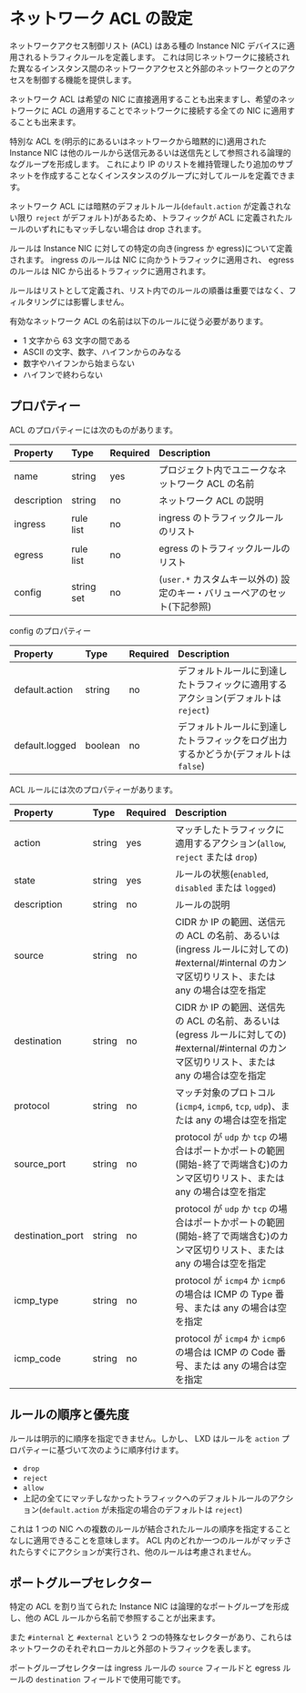 # ネットワーク ACL の設定 <!-- Network ACL configuration -->

ネットワークアクセス制御リスト (ACL) はある種の Instance NIC デバイスに適用されるトラフィクルールを定義します。
これは同じネットワークに接続された異なるインスタンス間のネットワークアクセスと外部のネットワークとのアクセスを制御する機能を提供します。
<!--
Network Access Control Lists (ACLs) define traffic rules that can then be applied to certain types of Instance NIC devices.
This provides the ability to control network access between different instances connected to the same network and
control access to and from the external network.
-->

ネットワーク ACL は希望の NIC に直接適用することも出来ますし、希望のネットワークに ACL の適用することでネットワークに接続する全ての NIC に適用することも出来ます。
<!--
Network ACLs can either be applied directly to the desired NICs or can be applied to all NICs connected to a
network by assigning applying the ACL to the desired network.
-->

特別な ACL を(明示的にあるいはネットワークから暗黙的に)適用された Instance NIC は他のルールから送信元あるいは送信先として参照される論理的なグループを形成します。
これにより IP のリストを維持管理したり追加のサブネットを作成することなくインスタンスのグループに対してルールを定義できます。
<!--
The Instance NICs that have a particular ACL applied (either explicitly or implicitly from the network) make up a
logical group that can be referenced from other rules as a source or destination. This makes it possible to define
rules for groups of instances without needing to maintain IP lists or create additional subnets.
-->

ネットワーク ACL には暗黙のデフォルトルール(`default.action` が定義されない限り `reject` がデフォルト)があるため、トラフィックが ACL に定義されたルールのいずれにもマッチしない場合は drop されます。
<!--
Network ACLs come with an implicit default rule (that defaults to `reject` unless `default.action` is set), so if
traffic doesn't match one of the defined rules in an ACL then all other traffic is dropped.
-->

ルールは Instance NIC に対しての特定の向き(ingress か egress)について定義されます。
ingress のルールは NIC に向かうトラフィックに適用され、 egress のルールは NIC から出るトラフィックに適用されます。
<!--
Rules are defined on for a particular direction (ingress or egress) in relation to the Instance NIC.
Ingress rules apply to traffic going towards the NIC, and egress rules apply to traffic leave the NIC.
-->

ルールはリストとして定義され、リスト内でのルールの順番は重要ではなく、フィルタリングには影響しません。
<!--
Rules are provided as lists, however the order of the rules in the list is not important and does not affect filtering.
-->

有効なネットワーク ACL の名前は以下のルールに従う必要があります。
<!--
Valid Network ACL names must:
-->

- 1 文字から 63 文字の間である <!-- Be between 1 and 63 characters long -->
- ASCII の文字、数字、ハイフンからのみなる <!-- Be made up exclusively of letters, numbers and dashes from the ASCII table -->
- 数字やハイフンから始まらない <!-- Not start with a digit or a dash -->
- ハイフンで終わらない <!-- Not end with a dash -->

## プロパティー <!-- Properties -->
ACL のプロパティーには次のものがあります。
<!--
The following are ACL properties:
-->


Property         | Type       | Required | Description
:--              | :--        | :--      | :--
name             | string     | yes      | プロジェクト内でユニークなネットワーク ACL の名前 <!-- Unique name of Network ACL in Project -->
description      | string     | no       | ネットワーク ACL の説明 <!-- Description of Network ACL -->
ingress          | rule list  | no       | ingress のトラフィックルールのリスト <!-- Ingress traffic rules -->
egress           | rule list  | no       | egress のトラフィックルールのリスト <!-- Egress traffic rules -->
config           | string set | no       | (`user.*` カスタムキー以外の) 設定のキー・バリューペアのセット(下記参照) <!-- Config key/value pairs (in addition to `user.*` custom keys, see below) -->

config のプロパティー
<!--
Config properties:
-->

Property         | Type       | Required | Description
:--              | :--        | :--      | :--
default.action   | string     | no       | デフォルトルールに到達したトラフィックに適用するアクション(デフォルトは `reject`) <!-- What action to take for traffic hitting the default rule (default `reject`) -->
default.logged   | boolean    | no       | デフォルトルールに到達したトラフィックをログ出力するかどうか(デフォルトは `false`) <!-- Whether or not to log traffic hitting the default rule (default `false`) -->

ACL ルールには次のプロパティーがあります。
<!--
ACL rules have the following properties:
-->

Property          | Type       | Required | Description
:--               | :--        | :--      | :--
action            | string     | yes      | マッチしたトラフィックに適用するアクション(`allow`, `reject` または `drop`) <!-- Action to take for matching traffic (`allow`, `reject` or `drop`) -->
state             | string     | yes      | ルールの状態(`enabled`, `disabled` または `logged`) <!-- State of rule (`enabled`, `disabled` or `logged`) -->
description       | string     | no       | ルールの説明 <!-- Description of rule -->
source            | string     | no       | CIDR か IP の範囲、送信元の ACL の名前、あるいは(ingress ルールに対しての) #external/#internal のカンマ区切りリスト、または any の場合は空を指定 <!-- Comma separated list of CIDR or IP ranges, source ACL names or #external/#internal (for ingress rules), or empty for any -->
destination       | string     | no       | CIDR か IP の範囲、送信先の ACL の名前、あるいは(egress ルールに対しての) #external/#internal のカンマ区切りリスト、または any の場合は空を指定 <!-- Comma separated list of CIDR or IP ranges, destination ACL names or #external/#internal (for egress rules), or empty for any -->
protocol          | string     | no       | マッチ対象のプロトコル(`icmp4`, `icmp6`, `tcp`, `udp`)、または any の場合は空を指定 <!-- Protocol to match (`icmp4`, `icmp6`, `tcp`, `udp`) or empty for any -->
source\_port      | string     | no       | protocol が `udp` か `tcp` の場合はポートかポートの範囲(開始-終了で両端含む)のカンマ区切りリスト、または any の場合は空を指定 <!-- If Protocol is `udp` or `tcp`, then comma separated list of ports or port ranges (start-end inclusive), or empty for any -->
destination\_port | string     | no       | protocol が `udp` か `tcp` の場合はポートかポートの範囲(開始-終了で両端含む)のカンマ区切りリスト、または any の場合は空を指定 <!-- If Protocol is `udp` or `tcp`, then comma separated list of ports or port ranges (start-end inclusive), or empty for any -->
icmp\_type        | string     | no       | protocol が `icmp4` か `icmp6` の場合は ICMP の Type 番号、または any の場合は空を指定 <!-- If Protocol is `icmp4` or `icmp6`, then ICMP Type number, or empty for any -->
icmp\_code        | string     | no       | protocol が `icmp4` か `icmp6` の場合は ICMP の Code 番号、または any の場合は空を指定 <!-- If Protocol is `icmp4` or `icmp6`, then ICMP Code number, or empty for any -->

## ルールの順序と優先度 <!-- Rule ordering and priorities -->

ルールは明示的に順序を指定できません。しかし、 LXD はルールを `action` プロパティーに基づいて次のように順序付けます。
<!--
Rules cannot be explicitly ordered. However LXD will order the rules based on the `action` property as follows:
-->

 - `drop`
 - `reject`
 - `allow`
 - 上記の全てにマッチしなかったトラフィックへのデフォルトルールのアクション(`default.action` が未指定の場合のデフォルトは `reject`) <!-- Automatic default rule action for any unmatched traffic (defaults to `reject` if `default.action` not specified). -->

 これは 1 つの NIC への複数のルールが結合されたルールの順序を指定することなしに適用できることを意味します。
 ACL 内のどれか一つのルールがマッチされたらすぐにアクションが実行され、他のルールは考慮されません。
<!--
 This means that multiple ACLs can be applied to a NIC without having to specify the combined rule ordering.
 As soon as one of the rules in the ACLs matches then that action is taken and no other rules are considered.
-->

## ポートグループセレクター <!-- Port group selectors -->

特定の ACL を割り当てられた Instance NIC は論理的なポートグループを形成し、他の ACL ルールから名前で参照することが出来ます。
<!--
The Instance NICs that are assigned a particular ACL make up a logical port group that can then be referenced by
name in other ACL rules.
-->

また `#internal` と `#external` という 2 つの特殊なセレクターがあり、これらはネットワークのそれぞれローカルと外部のトラフィックを表します。
<!--
There are also two special selectors called `#internal` and `#external` which represent network local and external
traffic respectively.
-->

ポートグループセレクターは ingress ルールの `source` フィールドと egress ルールの `destination` フィールドで使用可能です。
<!--
Port group selectors can be used in the `source` field for ingress rules and in the `destination` field for egress rules.
-->
